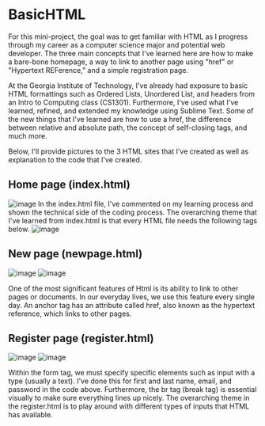 # BasicHTML

For this mini-project, the goal was to get familiar with HTML as I progress through my career as a computer science major and potential web developer. The three main concepts that I've learned here are how to make a bare-bone homepage, a way to link to another page using "href" or "Hypertext REFerence," and a simple registration page. 

At the Georgia Institute of Technology, I've already had exposure to basic HTML formattings such as Ordered Lists, Unordered List, and headers from an Intro to Computing class (CS1301). Furthermore, I've used what I've learned, refined, and extended my knowledge using Sublime Text. Some of the new things that I've learned are how to use a href, the difference between relative and absolute path, the concept of self-closing tags, and much more.

Below, I'll provide pictures to the 3 HTML sites that I've created as well as explanation to the code that I've created.

## Home page (index.html)
![image](https://user-images.githubusercontent.com/88602267/148469344-9b4f0ec3-fef9-4612-a0e7-a5a3ec0e6cc6.png)
In the index.html file, I've commented on my learning process and shown the technical side of the coding process. The overarching theme that I've learned from index.html is that every HTML file needs the following tags below.
![image](https://user-images.githubusercontent.com/88602267/148470172-d2d4c5a1-b216-48ca-aa26-116b0f024802.png)

## New page (newpage.html)
![image](https://user-images.githubusercontent.com/88602267/148470563-0e6a1afb-0ac3-465b-bc1d-b743ba342257.png)
![image](https://user-images.githubusercontent.com/88602267/148471000-74ef2dbf-95ba-48fb-a72b-f99e9b597237.png)

One of the most significant features of Html is its ability to link to other pages or documents. In our everyday lives, we use this feature every single day.
An anchor tag has an attribute called href, also known as the hypertext reference, which links to other pages.

## Register page (register.html)
![image](https://user-images.githubusercontent.com/88602267/148470897-ba9228ae-4747-4448-b05f-0030f63b644f.png)
![image](https://user-images.githubusercontent.com/88602267/148471046-5e81acc3-3d62-4983-9ff2-ef6d55579850.png)

Within the form tag, we must specify specific elements such as input with a type (usually a text). I've done this for first and last name, email, and password in the code above. Furthermore, the br tag (break tag) is essential visually to make sure everything lines up nicely. The overarching theme in the register.html is to play around with different types of inputs that HTML has available.

